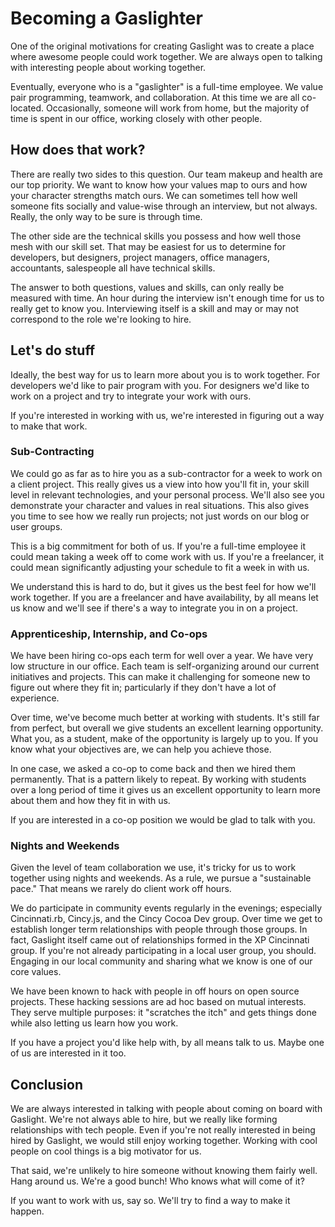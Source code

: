 # Becoming a Gaslighter

One of the original motivations for creating Gaslight was to create a
place where awesome people could work together. We are always open to
talking with interesting people about working together.

Eventually, everyone who is a "gaslighter" is a full-time employee. We
value pair programming, teamwork, and collaboration. At this time we
are all co-located. Occasionally, someone will work from home, but the
majority of time is spent in our office, working closely with other
people.

## How does that work?

There are really two sides to this question. Our team makeup and
health are our top priority. We want to know how your values map to
ours and how your character strengths match ours. We can sometimes
tell how well someone fits socially and value-wise through an
interview, but not always. Really, the only way to be sure is
through time.

The other side are the technical skills you possess and how well those
mesh with our skill set. That may be easiest for us to determine for
developers, but designers, project managers, office managers,
accountants, salespeople all have technical skills.

The answer to both questions, values and skills, can only really be
measured with time. An hour during the interview isn't enough time for
us to really get to know you. Interviewing itself is a skill and may
or may not correspond to the role we're looking to hire.

## Let's do stuff

Ideally, the best way for us to learn more about you is to work
together. For developers we'd like to pair program with you. For
designers we'd like to work on a project and try to integrate your
work with ours.

If you're interested in working with us, we're interested in figuring
out a way to make that work.

### Sub-Contracting

We could go as far as to hire you as a sub-contractor for a week to
work on a client project. This really gives us a view into how you'll
fit in, your skill level in relevant technologies, and your personal
process. We'll also see you demonstrate your character and values in
real situations. This also gives you time to see how we really run
projects; not just words on our blog or user groups.

This is a big commitment for both of us. If you're a full-time employee
it could mean taking a week off to come work with us. If you're a
freelancer, it could mean significantly adjusting your schedule to fit a
week in with us.

We understand this is hard to do, but it gives us the best feel for
how we'll work together. If you are a freelancer and have
availability, by all means let us know and we'll see if there's a way
to integrate you in on a project.

### Apprenticeship, Internship, and Co-ops

We have been hiring co-ops each term for well over a year. We have
very low structure in our office. Each team is self-organizing around
our current initiatives and projects. This can make it challenging for
someone new to figure out where they fit in; particularly if they
don't have a lot of experience.

Over time, we've become much better at working with students. It's
still far from perfect, but overall we give students an excellent
learning opportunity. What you, as a student, make of the opportunity
is largely up to you. If you know what your objectives are, we can
help you achieve those.

In one case, we asked a co-op to come back and then we hired them
permanently. That is a pattern likely to repeat. By working with
students over a long period of time it gives us an excellent
opportunity to learn more about them and how they fit in with us.

If you are interested in a co-op position we would be glad to talk
with you.

### Nights and Weekends

Given the level of team collaboration we use, it's tricky for us to
work together using nights and weekends. As a rule, we pursue a
"sustainable pace." That means we rarely do client work off hours.

We do participate in community events regularly in the evenings;
especially Cincinnati.rb, Cincy.js, and the Cincy Cocoa Dev group. Over
time we get to establish longer term relationships with people through
those groups. In fact, Gaslight itself came out of relationships
formed in the XP Cincinnati group. If you're not already participating
in a local user group, you should. Engaging in our local community and
sharing what we know is one of our core values.

We have been known to hack with people in off hours on open source
projects. These hacking sessions are ad hoc based on mutual interests.
They serve multiple purposes: it "scratches the itch" and gets things
done while also letting us learn how you work.

If you have a project you'd like help with, by all means talk to us.
Maybe one of us are interested in it too.

## Conclusion

We are always interested in talking with people about coming on board
with Gaslight. We're not always able to hire, but we really like
forming relationships with tech people. Even if you're not really
interested in being hired by Gaslight, we would still enjoy working
together. Working with cool people on cool things is a big motivator
for us.

That said, we're unlikely to hire someone without knowing them fairly
well. Hang around us. We're a good bunch! Who knows what will come of
it?

If you want to work with us, say so. We'll try to find a way to make
it happen.

